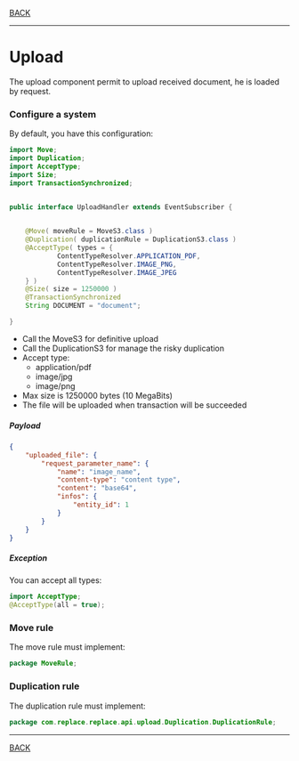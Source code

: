 [BACK](../table.md)

---

# Upload

The upload component permit to upload received document,
he is loaded by request.

### Configure a system

By default, you have this configuration:

```java
import Move;
import Duplication;
import AcceptType;
import Size;
import TransactionSynchronized;


public interface UploadHandler extends EventSubscriber {

    
    @Move( moveRule = MoveS3.class )
    @Duplication( duplicationRule = DuplicationS3.class )
    @AcceptType( types = {
            ContentTypeResolver.APPLICATION_PDF,
            ContentTypeResolver.IMAGE_PNG,
            ContentTypeResolver.IMAGE_JPEG
    } )
    @Size( size = 1250000 )
    @TransactionSynchronized
    String DOCUMENT = "document";

}
``` 

- Call the MoveS3 for definitive upload
- Call the DuplicationS3 for manage the risky duplication
- Accept type:
    - application/pdf
    - image/jpg
    - image/png
- Max size is 1250000 bytes (10 MegaBits)
- The file will be uploaded when transaction will be succeeded


##### Payload

```json
{
    "uploaded_file": {
        "request_parameter_name": {
            "name": "image_name",
            "content-type": "content type",
            "content": "base64",
            "infos": {
                "entity_id": 1
            }
        }
    }
}
```

##### Exception

You can accept all types:

```java
import AcceptType;
@AcceptType(all = true);
```

### Move rule

The move rule must implement:

```java
package MoveRule;
```

### Duplication rule

The duplication rule must implement:

```java
package com.replace.replace.api.upload.Duplication.DuplicationRule;
```

---

[BACK](../table.md)